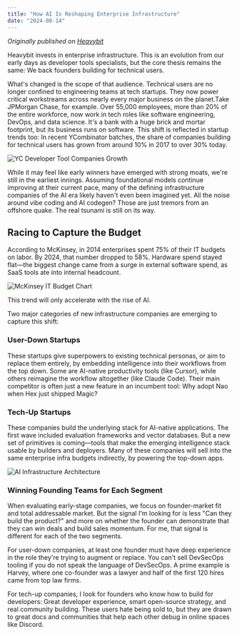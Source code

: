 ```yaml
---
title: "How AI Is Reshaping Enterprise Infrastructure"
date: "2024-08-14"
---
```


*Originally published on [Heavybit](https://www.heavybit.com/library/article/how-ai-is-reshaping-enterprise-infrastructure)*

Heavybit invests in enterprise infrastructure. This is an evolution from our early days as developer tools specialists, but the core thesis remains the same: We back founders building for technical users.

What's changed is the scope of that audience. Technical users are no longer confined to engineering teams at tech startups. They now power critical workstreams across nearly every major business on the planet.Take JPMorgan Chase, for example. Over 55,000 employees, more than 20% of the entire workforce, now work in tech roles like software engineering, DevOps, and data science. It's a bank with a huge brick and mortar footprint, but its business runs on software. This shift is reflected in startup trends too: In recent YCombinator batches, the share of companies building for technical users has grown from around 10% in 2017 to over 30% today.

![YC Developer Tool Companies Growth](yc_dev_tool_co.avif)

While it may feel like early winners have emerged with strong moats, we're still in the earliest innings. Assuming foundational models continue improving at their current pace, many of the defining infrastructure companies of the AI era likely haven't even been imagined yet. All the noise around vibe coding and AI codegen? Those are just tremors from an offshore quake. The real tsunami is still on its way.

## Racing to Capture the Budget
According to McKinsey, in 2014 enterprises spent 75% of their IT budgets on labor. By 2024, that number dropped to 58%. Hardware spend stayed flat—the biggest change came from a surge in external software spend, as SaaS tools ate into internal headcount.

![McKinsey IT Budget Chart](mckinseychart.avif)

This trend will only accelerate with the rise of AI.

Two major categories of new infrastructure companies are emerging to capture this shift:

### User-Down Startups

These startups give superpowers to existing technical personas, or aim to replace them entirely, by embedding intelligence into their workflows from the top down. Some are AI-native productivity tools (like Cursor), while others reimagine the workflow altogether (like Claude Code). Their main competitor is often just a new feature in an incumbent tool: Why adopt Nao when Hex just shipped Magic?


### Tech-Up Startups

These companies build the underlying stack for AI-native applications. The first wave included evaluation frameworks and vector databases. But a new set of primitives is coming—tools that make the emerging intelligence stack usable by builders and deployers. Many of these companies will sell into the same enterprise infra budgets indirectly, by powering the top-down apps.

![AI Infrastructure Architecture](architecture.avif)

### Winning Founding Teams for Each Segment

When evaluating early-stage companies, we focus on founder-market fit and total addressable market. But the signal I'm looking for is less "Can they build the product?" and more on whether the founder can demonstrate that they can win deals and build sales momentum. For me, that signal is different for each of the two segments.

For user-down companies, at least one founder must have deep experience in the role they're trying to augment or replace. You can't sell DevSecOps tooling if you do not speak the language of DevSecOps. A prime example is Harvey, where one co-founder was a lawyer and half of the first 120 hires came from top law firms.

For tech-up companies, I look for founders who know how to build for developers: Great developer experience, smart open-source strategy, and real community building. These users hate being sold to, but they are drawn to great docs and communities that help each other debug in online spaces like Discord.
